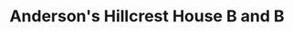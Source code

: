 ---
title: "Anderson's Hillcrest House B and B"
address: "Lurgybrack Sligo rd Letterkenny Donegal Co. Donegal"
tel: "(074)9122300"
county: "Donegal"
category: "Guesthouses"
type: "Content"
lat: "54.93560996"
lng: "-7.696099944"
---